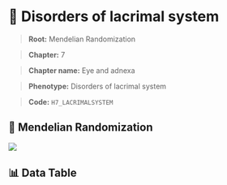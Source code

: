 # 🧪 Disorders of lacrimal system

> **Root:** Mendelian Randomization

> **Chapter:** 7  

> **Chapter name:** Eye and adnexa

> **Phenotype:** Disorders of lacrimal system  

> **Code:** `H7_LACRIMALSYSTEM`

## 🧬 Mendelian Randomization  

<img src="/MR/Figures/Forward/H7_LACRIMALSYSTEM.png"/>

## 📊 Data Table

<CsvTableMRF src="/MR_Data/Forward/H7_LACRIMALSYSTEM.csv"/>
